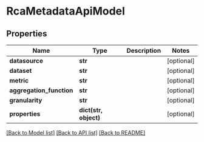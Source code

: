 # RcaMetadataApiModel

## Properties
Name | Type | Description | Notes
------------ | ------------- | ------------- | -------------
**datasource** | **str** |  | [optional] 
**dataset** | **str** |  | [optional] 
**metric** | **str** |  | [optional] 
**aggregation_function** | **str** |  | [optional] 
**granularity** | **str** |  | [optional] 
**properties** | **dict(str, object)** |  | [optional] 

[[Back to Model list]](../README.md#documentation-for-models) [[Back to API list]](../README.md#documentation-for-api-endpoints) [[Back to README]](../README.md)


